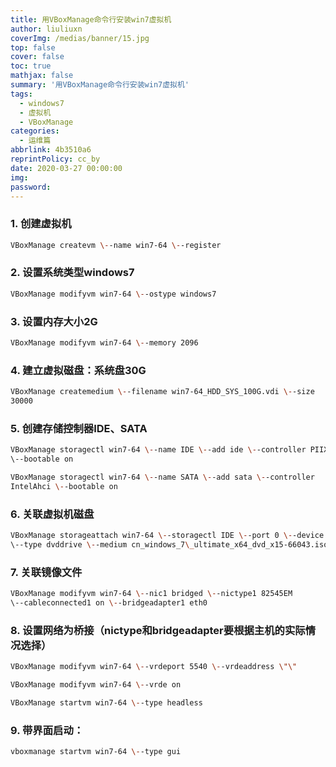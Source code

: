 ```yaml
---
title: 用VBoxManage命令行安装win7虚拟机
author: liuliuxn
coverImg: /medias/banner/15.jpg
top: false
cover: false
toc: true
mathjax: false
summary: '用VBoxManage命令行安装win7虚拟机'
tags:
  - windows7
  - 虚拟机
  - VBoxManage
categories:
  - 运维篇
abbrlink: 4b3510a6
reprintPolicy: cc_by
date: 2020-03-27 00:00:00
img:
password:
---
```



### 1. 创建虚拟机
```bash
VBoxManage createvm \--name win7-64 \--register
```
### 2. 设置系统类型windows7
```bash
VBoxManage modifyvm win7-64 \--ostype windows7
```
### 3. 设置内存大小2G
```bash
VBoxManage modifyvm win7-64 \--memory 2096
```
### 4. 建立虚拟磁盘：系统盘30G
```bash
VBoxManage createmedium \--filename win7-64_HDD_SYS_100G.vdi \--size
30000
```
### 5. 创建存储控制器IDE、SATA
```bash
VBoxManage storagectl win7-64 \--name IDE \--add ide \--controller PIIX4
\--bootable on
```
```bash
VBoxManage storagectl win7-64 \--name SATA \--add sata \--controller
IntelAhci \--bootable on
```
### 6. 关联虚拟机磁盘
```bash
VBoxManage storageattach win7-64 \--storagectl IDE \--port 0 \--device 0
\--type dvddrive \--medium cn_windows_7\_ultimate_x64_dvd_x15-66043.isoi
```
### 7. 关联镜像文件
```bash
VBoxManage modifyvm win7-64 \--nic1 bridged \--nictype1 82545EM
\--cableconnected1 on \--bridgeadapter1 eth0
```
### 8. 设置网络为桥接（nictype和bridgeadapter要根据主机的实际情况选择）
```bash
VBoxManage modifyvm win7-64 \--vrdeport 5540 \--vrdeaddress \"\"

VBoxManage modifyvm win7-64 \--vrde on

VBoxManage startvm win7-64 \--type headless
```
### 9. 带界面启动：
```bash
vboxmanage startvm win7-64 \--type gui
```